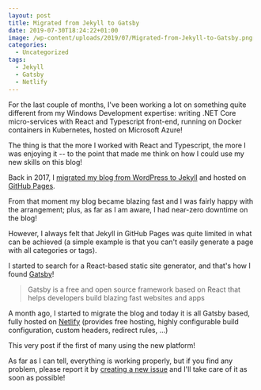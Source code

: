 ```yaml
---
layout: post
title: Migrated from Jekyll to Gatsby
date: 2019-07-30T18:24:22+01:00
image: /wp-content/uploads/2019/07/Migrated-from-Jekyll-to-Gatsby.png
categories:
  - Uncategorized
tags:
  - Jekyll
  - Gatsby
  - Netlify
---
```


For the last couple of months, I've been working a lot on something quite different from my Windows Development expertise: writing .NET Core micro-services with React and Typescript front-end, running on Docker containers in Kubernetes, hosted on Microsoft Azure!

The thing is that the more I worked with React and Typescript, the more I was enjoying it -- to the point that made me think on how I could use my new skills on this blog!

Back in 2017, I [migrated my blog from WordPress to Jekyll](/2017/03/13/migrated-from-wordpress-to-jekyll) and hosted on [GitHub Pages](https://pages.github.com).

From that moment my blog became blazing fast and I was fairly happy with the arrangement; plus, as far as I am aware, I had near-zero downtime on the blog!

However, I always felt that Jekyll in GitHub Pages was quite limited in what can be achieved (a simple example is that you can't easily generate a page with all categories or tags).

I started to search for a React-based static site generator, and that's how I found [Gatsby](https://gatsbyjs.com)!

> Gatsby is a free and open source framework based on React that helps developers build blazing fast websites and apps

A month ago, I started to migrate the blog and today it is all Gatsby based, fully hosted on [Netlify](https://www.netlify.com) (provides free hosting, highly configurable build configuration, custom headers, redirect rules, ...)

This very post if the first of many using the new platform!

As far as I can tell, everything is working properly, but if you find any problem, please report it by [creating a new issue](https://github.com/pedrolamas/pedrolamas.com/issues/new) and I'll take care of it as soon as possible!
